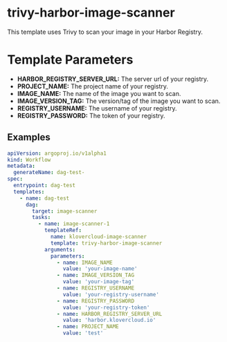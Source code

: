 # trivy-harbor-image-scanner
This template uses Trivy to scan your image in your Harbor Registry.

# Template Parameters
- **HARBOR_REGISTRY_SERVER_URL:** The server url of your registry.
- **PROJECT_NAME:** The project name of your registry.
- **IMAGE_NAME:** The name of the image you want to scan.
- **IMAGE_VERSION_TAG:** The version/tag of the image you want to scan.
- **REGISTRY_USERNAME:** The username of your registry.
- **REGISTRY_PASSWORD:** The token of your registry.

## Examples
```yaml  
apiVersion: argoproj.io/v1alpha1
kind: Workflow
metadata:
  generateName: dag-test-
spec:
  entrypoint: dag-test
  templates:
    - name: dag-test
      dag:
        target: image-scanner
        tasks:
          - name: image-scanner-1
            templateRef:
              name: klovercloud-image-scanner
              template: trivy-harbor-image-scanner
            arguments:
              parameters:
                - name: IMAGE_NAME
                  value: 'your-image-name'
                - name: IMAGE_VERSION_TAG
                  value: 'your-image-tag'
                - name: REGISTRY_USERNAME
                  value: 'your-registry-username'
                - name: REGISTRY_PASSWORD
                  value: 'your-registry-token'
                - name: HARBOR_REGISTRY_SERVER_URL
                  value: 'harbor.klovercloud.io'
                - name: PROJECT_NAME
                  value: 'test'
```